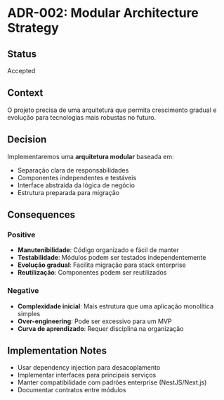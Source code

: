 # ADR-002: Modular Architecture Strategy

## Status
Accepted

## Context
O projeto precisa de uma arquitetura que permita crescimento gradual e evolução para tecnologias mais robustas no futuro.

## Decision
Implementaremos uma **arquitetura modular** baseada em:
- Separação clara de responsabilidades
- Componentes independentes e testáveis
- Interface abstraída da lógica de negócio
- Estrutura preparada para migração

## Consequences

### Positive
- **Manutenibilidade**: Código organizado e fácil de manter
- **Testabilidade**: Módulos podem ser testados independentemente
- **Evolução gradual**: Facilita migração para stack enterprise
- **Reutilização**: Componentes podem ser reutilizados

### Negative
- **Complexidade inicial**: Mais estrutura que uma aplicação monolítica simples
- **Over-engineering**: Pode ser excessivo para um MVP
- **Curva de aprendizado**: Requer disciplina na organização

## Implementation Notes
- Usar dependency injection para desacoplamento
- Implementar interfaces para principais serviços
- Manter compatibilidade com padrões enterprise (NestJS/Next.js)
- Documentar contratos entre módulos